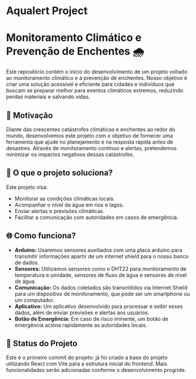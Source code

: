 # Aqualert Project

# Monitoramento Climático e Prevenção de Enchentes 🌧️

Este repositório contém o início do desenvolvimento de um projeto voltado ao monitoramento climático e à prevenção de enchentes. Nosso objetivo é criar uma solução acessível e eficiente para cidades e indivíduos que buscam se preparar melhor para eventos climáticos extremos, reduzindo perdas materiais e salvando vidas.

## 🛑 Motivação

Diante das crescentes catástrofes climáticas e enchentes ao redor do mundo, desenvolvemos este projeto com o objetivo de fornecer uma ferramenta que ajude no planejamento e na resposta rápida antes de desastres. Através de monitoramento contínuo e alertas, pretendemos minimizar os impactos negativos dessas catástrofes.

## 🔧 O que o projeto soluciona?

Este projeto visa:
- Monitorar as condições climáticas locais.
- Acompanhar o nível da água em rios e lagos.
- Enviar alertas e previsões climáticas.
- Facilitar a comunicação com autoridades em casos de emergência.

## 🌐 Como funciona?
- **Arduino:** Usaremos sensores auxiliados com uma placa arduino para transmitir informações apartir de um internet shield para o nosso banco de dados.
- **Sensores:** Utilizamos sensores como o DHT22 para monitoramento de temperatura e umidade, sensores de fluxo de água e sensores de nível de água.
- **Comunicação:** Os dados coletados são transmitidos via Internet Shield para um dispositivo de monitoramento, que pode ser um smartphone ou um computador.
- **Aplicativo:** Um aplicativo desenvolvido para processar e exibir esses dados, além de enviar previsões e alertas aos usuários.
- **Botão de Emergência:** Em caso de risco iminente, um botão de emergência aciona rapidamente as autoridades locais.

## 🚧 Status do Projeto

Este é o primeiro commit do projeto: já foi criado a base do projeto utilizando React com Vite para a estrutura inicial do frontend. Mais funcionalidades serão adicionadas conforme o desenvolvimento progride.
